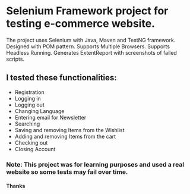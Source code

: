 # Selenium Framework project for testing e-commerce website.

The project uses Selenium with Java, Maven and TestNG framework. 
Designed with POM pattern.
Supports Multiple Browsers.
Supports Headless Running.
Generates ExtentReport with screenshots of failed scripts.

## I tested these functionalities:
* Registration
* Logging in
* Logging out
* Changing Language
* Entering email for Newsletter
* Searching
* Saving and removing Items from the Wishlist
* Adding and removing Items from the cart
* Checking out 
* Closing Account


### Note: This project was for learning purposes and used a real website so some tests may fail over time.
#### Thanks 